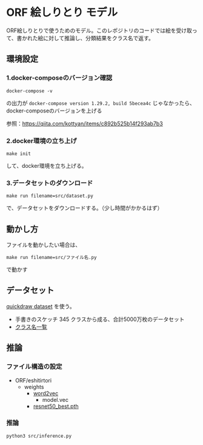 # ORF 絵しりとり モデル

ORF絵しりとりで使うためのモデル。このレポジトリのコードでは絵を受け取って、書かれた絵に対して推論し、分類結果をクラス名で返す。

## 環境設定

### 1.docker-composeのバージョン確認
```
docker-compose -v
```
の出力が `docker-compose version 1.29.2, build 5becea4c` じゃなかったら、docker-composeのバージョンを上げる

参照：https://qiita.com/kottyan/items/c892b525b14f293ab7b3

### 2.docker環境の立ち上げ
```
make init
```
して、docker環境を立ち上げる。

### 3.データセットのダウンロード
```
make run filename=src/dataset.py
```
で、データセットをダウンロードする。（少し時間がかかるはず）


## 動かし方
ファイルを動かしたい場合は、
```
make run filename=src/ファイル名.py
```
で動かす


## データセット

[quickdraw dataset](https://quickdraw.withgoogle.com/data) を使う。
- 手書きのスケッチ 345 クラスから成る、合計5000万枚のデータセット
- [クラス名一覧](https://github.com/googlecreativelab/quickdraw-dataset/blob/master/categories.txt)

## 推論

### ファイル構造の設定

- ORF/eshitirtori
    - weights
        - [word2vec](https://drive.google.com/file/d/1ylxV7rWsSL1qDthTQeOiwZmgXyftDSbz/view?usp=sharing)
            - model.vec
        - [resnet50_best.pth](https://drive.google.com/file/d/1KS2eZnX6IMG4TqUayECx9C3nMWWq6lAR/view?usp=sharing)

### 推論
```
python3 src/inference.py
```

